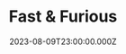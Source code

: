 ---
title: "Fast & Furious"
year: 2009
date: 2023-08-09T23:00:00.000Z
permalink: /almanac/movies/2023-08-10-fast--furious/index.html
link: https://boxd.it/4FXcNt
tmdbid: 13804
---